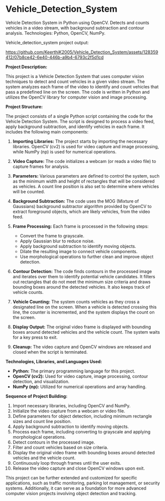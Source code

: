 # Vehicle_Detection_System
 Vehicle Detection System in Python using OpenCV. Detects and counts vehicles in a video stream, with background subtraction and contour analysis. Technologies: Python, OpenCV, NumPy.

 Vehicle_detection_system project output:

 https://github.com/KeerthiK2005/Vehicle_Detection_System/assets/128359412/07b8ce42-6e40-446b-a9b4-6793c2f5d1cd


**Project Description:**

This project is a Vehicle Detection System that uses computer vision techniques to detect and count vehicles in a given video stream. The system analyzes each frame of the video to identify and count vehicles that pass a predefined line on the screen. The code is written in Python and utilizes the OpenCV library for computer vision and image processing.

**Project Structure:**

The project consists of a single Python script containing the code for the Vehicle Detection System. The script is designed to process a video feed, apply background subtraction, and identify vehicles in each frame. It includes the following main components:

1. **Importing Libraries:** The project starts by importing the necessary libraries. OpenCV (cv2) is used for video capture and image processing, while NumPy (np) is used for numerical operations.

2. **Video Capture:** The code initializes a webcam (or reads a video file) to capture frames for analysis.

3. **Parameters:** Various parameters are defined to control the system, such as the minimum width and height of rectangles that will be considered as vehicles. A count line position is also set to determine where vehicles will be counted.

4. **Background Subtraction:** The code uses the MOG (Mixture of Gaussians) background subtractor algorithm provided by OpenCV to extract foreground objects, which are likely vehicles, from the video feed.

5. **Frame Processing:** Each frame is processed in the following steps:
   - Convert the frame to grayscale.
   - Apply Gaussian blur to reduce noise.
   - Apply background subtraction to identify moving objects.
   - Dilate the resulting image to connect vehicle components.
   - Use morphological operations to further clean and improve object detection.

6. **Contour Detection:** The code finds contours in the processed image and iterates over them to identify potential vehicle candidates. It filters out rectangles that do not meet the minimum size criteria and draws bounding boxes around the detected vehicles. It also keeps track of vehicle counts.

7. **Vehicle Counting:** The system counts vehicles as they cross a designated line on the screen. When a vehicle is detected crossing this line, the counter is incremented, and the system displays the count on the screen.

8. **Display Output:** The original video frame is displayed with bounding boxes around detected vehicles and the vehicle count. The system waits for a key press to exit.

9. **Cleanup:** The video capture and OpenCV windows are released and closed when the script is terminated.

**Technologies, Libraries, and Languages Used:**

- **Python:** The primary programming language for this project.
- **OpenCV (cv2):** Used for video capture, image processing, contour detection, and visualization.
- **NumPy (np):** Utilized for numerical operations and array handling.

**Sequence of Project Building:**

1. Import necessary libraries, including OpenCV and NumPy.
2. Initialize the video capture from a webcam or video file.
3. Define parameters for object detection, including minimum rectangle sizes and count line position.
4. Apply background subtraction to identify moving objects.
5. Process each frame, including converting to grayscale and applying morphological operations.
6. Detect contours in the processed image.
7. Filter and count vehicles based on size criteria.
8. Display the original video frame with bounding boxes around detected vehicles and the vehicle count.
9. Continuously loop through frames until the user exits.
10. Release the video capture and close OpenCV windows upon exit.

This project can be further extended and customized for specific applications, such as traffic monitoring, parking lot management, or security systems. Additionally, it can serve as a foundation for more advanced computer vision projects involving object detection and tracking.
